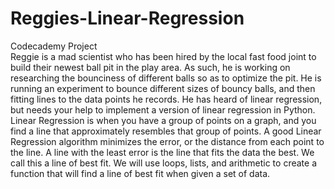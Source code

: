 # Reggies-Linear-Regression
Codecademy Project<br>
Reggie is a mad scientist who has been hired by the local fast food joint to build their newest ball pit in the
play area. As such, he is working on researching the bounciness of different balls so as to optimize the pit.
He is running an experiment to bounce different sizes of bouncy balls, and then fitting lines to the data points
he records. He has heard of linear regression, but needs your help to implement a version of linear regression in Python.
Linear Regression is when you have a group of points on a graph, and you find a line that approximately resembles
that group of points. A good Linear Regression algorithm minimizes the error, or the distance from each point to
the line. A line with the least error is the line that fits the data the best. We call this a line of best fit.
We will use loops, lists, and arithmetic to create a function that will find a line of
best fit when given a set of data.
